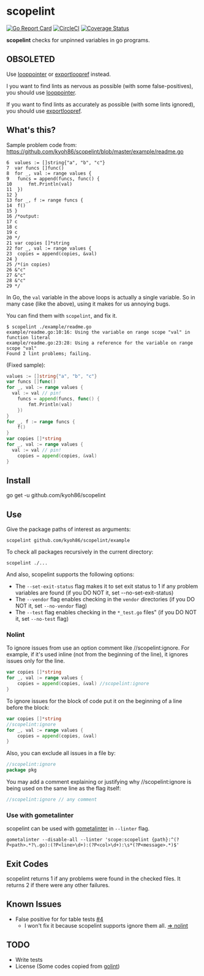 # scopelint

[![Go Report Card](https://goreportcard.com/badge/github.com/kyoh86/scopelint)](https://goreportcard.com/report/github.com/kyoh86/scopelint)
[![CircleCI](https://img.shields.io/circleci/project/github/kyoh86/scopelint.svg)](https://circleci.com/gh/kyoh86/scopelint)
[![Coverage Status](https://img.shields.io/codecov/c/github/kyoh86/scopelint.svg)](https://codecov.io/gh/kyoh86/scopelint)

**scopelint** checks for unpinned variables in go programs.

## OBSOLETED

Use [looppointer](https://github.com/kyoh86/looppointer) or [exportloopref](https://github.com/kyoh86/exportloopref) instead.

I you want to find lints as nervous as possible (with some false-positives),
you should use [looppointer](https://github.com/kyoh86/looppointer).

If you want to find lints as accurately as possible (with some lints ignored),
you should use [exportloopref](https://github.com/kyoh86/exportloopref).

## What's this?

Sample problem code from: https://github.com/kyoh86/scopelint/blob/master/example/readme.go

```
6  values := []string{"a", "b", "c"}
7  var funcs []func()
8  for _, val := range values {
9  	funcs = append(funcs, func() {
10 		fmt.Println(val)
11 	})
12 }
13 for _, f := range funcs {
14 	f()
15 }
16 /*output:
17 c
18 c
19 c
20 */
21 var copies []*string
22 for _, val := range values {
23 	copies = append(copies, &val)
24 }
25 /*(in copies)
26 &"c"
27 &"c"
28 &"c"
29 */
```

In Go, the `val` variable in the above loops is actually a single variable.
So in many case (like the above), using it makes for us annoying bugs.

You can find them with `scopelint`, and fix it.

```
$ scopelint ./example/readme.go
example/readme.go:10:16: Using the variable on range scope "val" in function literal
example/readme.go:23:28: Using a reference for the variable on range scope "val"
Found 2 lint problems; failing.
```

(Fixed sample):

```go
values := []string{"a", "b", "c"}
var funcs []func()
for _, val := range values {
  val := val // pin!
	funcs = append(funcs, func() {
		fmt.Println(val)
	})
}
for _, f := range funcs {
	f()
}
var copies []*string
for _, val := range values {
  val := val // pin!
	copies = append(copies, &val)
}
```

## Install

go get -u github.com/kyoh86/scopelint

## Use

Give the package paths of interest as arguments:

```
scopelint github.com/kyoh86/scopelint/example
```

To check all packages recursively in the current directory:

```
scopelint ./...
```

And also, scopelint supports the following options:

* The `--set-exit-status` flag makes it to set exit status to 1 if any problem variables are found (if you DO NOT it, set --no-set-exit-status)
* The `--vendor` flag enables checking in the `vendor` directories (if you DO NOT it, set `--no-vendor` flag)
* The `--test` flag enables checking in the `*_test.go` files" (if you DO NOT it, set `--no-test` flag)

### Nolint

To ignore issues from use an option comment like //scopelint:ignore.
For example, if it's used inline (not from the beginning of the line), it ignores issues only for the line.

```go
var copies []*string
for _, val := range values {
	copies = append(copies, &val) //scopelint:ignore
}
```

To ignore issues for the block of code put it on the beginning of a line before the block:

```go
var copies []*string
//scopelint:ignore
for _, val := range values {
	copies = append(copies, &val)
}
```

Also, you can exclude all issues in a file by:

```go
//scopelint:ignore
package pkg
```

You may add a comment explaining or justifying why //scopelint:ignore is being used on the same line as the flag itself:

```go
//scopelint:ignore // any comment
```

### Use with gometalinter

scopelint can be used with [gometalinter](https://github.com/alecthomas/gometalinter) in `--linter` flag.

`gometalinter --disable-all --linter 'scope:scopelint {path}:^(?P<path>.*?\.go):(?P<line>\d+):(?P<col>\d+):\s*(?P<message>.*)$'`

## Exit Codes

scopelint returns 1 if any problems were found in the checked files.
It returns 2 if there were any other failures.

## Known Issues

- False positive for for table tests [#4](https://github.com/kyoh86/scopelint/issues/4)
    - I won't fix it because scopelint supports ignore them all. [=> nolint](#Nolint)

## TODO

- Write tests
- License (Some codes copied from [golint](https://github.com/golang/lint))
